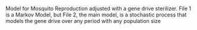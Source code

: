 Model for Mosquito Reproduction adjusted with a gene drive sterilizer. File 1 is a Markov Model, but File 2, the main model, is a stochastic process that models the gene drive over any period with any population size
